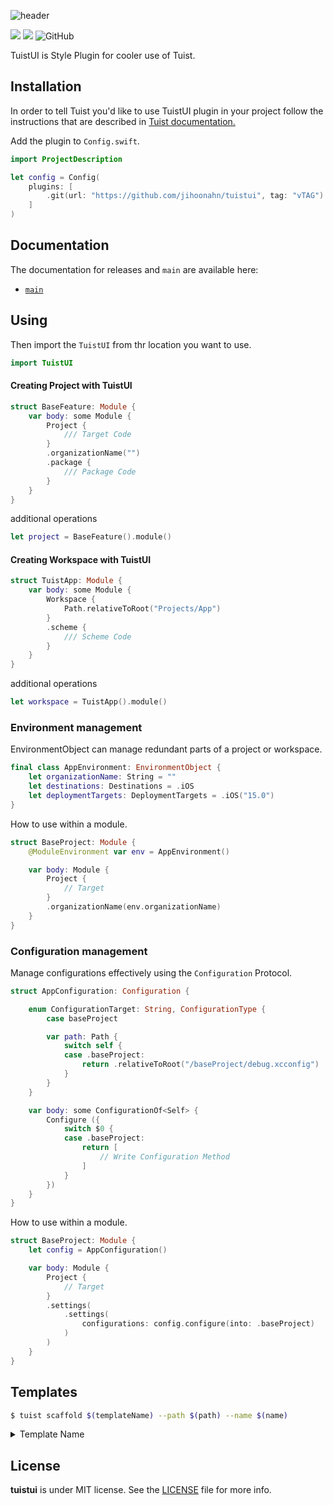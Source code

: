 ![header](https://github.com/jihoonahn/tuistui/assets/68891494/bfcf9e76-fe0c-4505-8313-8f6b4f21ec56)

<p>
  <img src="https://img.shields.io/badge/Swift-5.9-f05318.svg" />
  <img src="https://img.shields.io/badge/tuist-plugin-blue.svg" />
  <img alt="GitHub" src="https://img.shields.io/github/license/Jihoonahn/tuistui">
</p>

TuistUI is Style Plugin for cooler use of Tuist.

## Installation

In order to tell Tuist you'd like to use TuistUI plugin in your project follow the instructions that are described in [Tuist documentation.](https://docs.tuist.io/plugins/using-plugins)

Add the plugin to `Config.swift`.

```swift
import ProjectDescription

let config = Config(
    plugins: [
        .git(url: "https://github.com/jihoonahn/tuistui", tag: "vTAG")
    ]
)
```

## Documentation

The documentation for releases and `main` are available here:

- [`main`](https://jihoonahn.github.io/tuistui/main/documentation/tuistui/)

## Using

Then import the `TuistUI` from thr location you want to use.

```swift
import TuistUI
```

#### Creating Project with TuistUI

```swift
struct BaseFeature: Module {
    var body: some Module {
        Project {
            /// Target Code
        }
        .organizationName("")
        .package {
            /// Package Code
        }
    }
}
```

additional operations

```swift
let project = BaseFeature().module()
```

#### Creating Workspace with TuistUI

```swift
struct TuistApp: Module {
    var body: some Module {
        Workspace {
            Path.relativeToRoot("Projects/App")
        }
        .scheme {
            /// Scheme Code
        }
    }
}
```

additional operations

```swift
let workspace = TuistApp().module()
```

### Environment management

EnvironmentObject can manage redundant parts of a project or workspace.

```swift
final class AppEnvironment: EnvironmentObject {
    let organizationName: String = ""
    let destinations: Destinations = .iOS
    let deploymentTargets: DeploymentTargets = .iOS("15.0")
}
```

How to use within a module.

```swift
struct BaseProject: Module {
    @ModuleEnvironment var env = AppEnvironment()

    var body: Module {
        Project {
            // Target
        }
        .organizationName(env.organizationName)
    }
}
```

### Configuration management

Manage configurations effectively using the `Configuration` Protocol.

```swift
struct AppConfiguration: Configuration {

    enum ConfigurationTarget: String, ConfigurationType {
        case baseProject

        var path: Path {
            switch self {
            case .baseProject:
                return .relativeToRoot("/baseProject/debug.xcconfig")
            }
        }
    }

    var body: some ConfigurationOf<Self> {
        Configure ({
            switch $0 {
            case .baseProject:
                return [
                    // Write Configuration Method
                ]
            }
        })
    }
}
```

How to use within a module.

```swift
struct BaseProject: Module {
    let config = AppConfiguration()

    var body: Module {
        Project {
            // Target
        }
        .settings(
            .settings(
                configurations: config.configure(into: .baseProject)
            )
        )
    }
}
```

## Templates

```bash
$ tuist scaffold $(templateName) --path $(path) --name $(name)
```

<details>
  <summary> Template Name </summary>

- project
- workspace
</details>

## License

**tuistui** is under MIT license. See the [LICENSE](https://github.com/Jihoonahn/tuistui/blob/main/LICENSE) file for more info.
